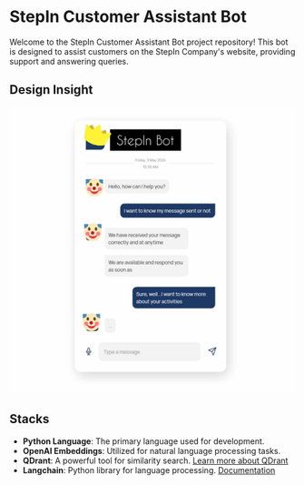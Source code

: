 # StepIn Customer Assistant Bot

Welcome to the StepIn Customer Assistant Bot project repository! This bot is designed to assist customers on the StepIn Company's website, providing support and answering queries.

## Design Insight

![Bot Design Path](/front-design/bot.jpg)

## Stacks

- **Python Language**: The primary language used for development.
- **OpenAI Embeddings**: Utilized for natural language processing tasks.
- **QDrant**: A powerful tool for similarity search. [Learn more about QDrant](https://qdrant.tech/)
- **Langchain**: Python library for language processing. [Documentation](https://python.langchain.com/docs/get_started/introduction)


